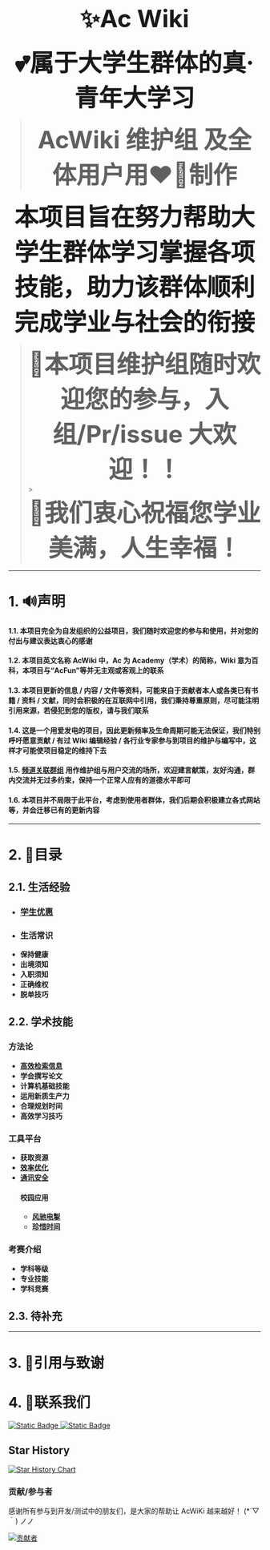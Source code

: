 # <div align='center' ><font size='140'>✨Ac Wiki</font></div>

**<div align='center'> <font size='70'>💕属于大学生群体的真·青年大学习</font></div>**

> **<div align='center' ><font size='50'>AcWiki 维护组 及全体用户用❤️‍🔥制作</font></div>**

**<div align='center' ><font size='50'>本项目旨在努力帮助大学生群体学习掌握各项技能，助力该群体顺利完成学业与社会的衔接</font></div>**

> **<div align='center' ><font size='50'> 🎉本项目维护组随时欢迎您的参与，入组/Pr/issue 大欢迎！！</font></div>**
> **</font></div>** > **<div align='center' ><font size='50'> 🚀我们衷心祝福您学业美满，人生幸福！</font></div>**

---

# 1. 🔊声明

#### 1.1. 本项目完全为自发组织的公益项目，我们随时欢迎您的参与和使用，并对您的付出与建议表达衷心的感谢

#### 1.2. 本项目英文名称 AcWiki 中，Ac 为 Academy（学术）的简称，Wiki 意为百科，本项目与“AcFun”等并无主观或客观上的联系

#### 1.3. 本项目更新的信息 / 内容 / 文件等资料，可能来自于贡献者本人或各类已有书籍 / 资料 / 文献，同时会积极的在互联网中引用，我们秉持尊重原则，尽可能注明引用来源，若侵犯到您的版权，请与我们联系

#### 1.4. 这是一个用爱发电的项目，因此更新频率及生命周期可能无法保证，我们特别呼吁愿意贡献 / 有过 Wiki 编辑经验 / 各行业专家参与到项目的维护与编写中，这样才可能使项目稳定的维持下去

#### 1.5. [频道关联群组](https://t.me/AcFourm) 用作维护组与用户交流的场所，欢迎建言献策，友好沟通，群内交流并无过多约束，保持一个正常人应有的道德水平即可

#### 1.6. 本项目并不局限于此平台，考虑到使用者群体，我们后期会积极建立各式网站等，并会迁移已有的更新内容

---

# 2. 🎯目录

## 2.1. 生活经验

- ### [学生优惠](https://github.com/Ac-Wiki/AcWiKi/blob/main/01-student-discounts/README.md)
- ### 生活常识
- **保持健康**
- **出境须知**
- **入职须知**
- **正确维权**
- **脱单技巧**

## 2.2. 学术技能

### 方法论

- **[高效检索信息](https://github.com/Ac-Wiki/AcWiKi/blob/main/02-search-platforms/README.md)**
- **学会撰写论文**
- **计算机基础技能**
- **运用新质生产力**
- **合理规划时间**
- **高效学习技巧**

### 工具平台

- **获取资源**
- **[效率优化](https://github.com/Ac2xi-Wiki/AcWiKi/blob/main/03-tools/效率软件.md)**
- **[通讯安全](https://github.com/Ac-Wiki/AcWiKi/blob/main/03-tools/Android/加密通讯.md)**
  #### 校园应用
  - **[风驰电掣](https://github.com/Ac-Wiki/AcWiKi/blob/main/03-tools/qi-ji-yin-qiao/campus-running.md)**
  - **[珍惜时间](https://github.com/Ac-Wiki/AcWiKi/blob/main/03-tools/qi-ji-yin-qiao/pointless-courses.md)**

### 考赛介绍

- **学科等级**
- **专业技能**
- **学科竞赛**

## 2.3. 待补充

---

# 3. 📎引用与致谢

# 4. 💁联系我们

<a href="https://t.me/AcWiki">
 <img 
  alt="Static Badge"
  src="https://img.shields.io/badge/Telegram Channel-AcWiKi-blue?style=for-the-badge&logo=telegram&logoColor=white&logoSize=auto&labelColor=purple&color=blue&link=https%3A%2F%2Ft.me%2FAcWiki"
 />
</a>

<a href="https://t.me/AcFourm">
 <img 
  alt="Static Badge"
  src="https://img.shields.io/badge/Telegram Group-AcWiKi-blue?style=for-the-badge&logo=telegram&logoColor=white&logoSize=auto&labelColor=orange&color=blue&link=https%3A%2F%2Ft.me%2FAcWiki"
 />
</a>

## Star History

<a href="https://star-history.com/#Ac-Wiki/AcWiKi&Date">
 <picture>
   <source media="(prefers-color-scheme: dark)" srcset="https://api.star-history.com/svg?repos=Ac-Wiki/AcWiKi&type=Date&theme=dark" />
   <source media="(prefers-color-scheme: light)" srcset="https://api.star-history.com/svg?repos=Ac-Wiki/AcWiKi&type=Date" />
   <img alt="Star History Chart" src="https://api.star-history.com/svg?repos=Ac-Wiki/AcWiKi&type=Date" />
 </picture>
</a>

### 贡献/参与者

感谢所有参与到开发/测试中的朋友们，是大家的帮助让 AcWiKi 越来越好！ (\*´▽｀) ノノ

[![贡献者](https://contributors-img.web.app/image?repo=Ac-Wiki/AcWiKi&max=105&columns=15)](https://github.com/Ac-Wiki/AcWiKi/graphs/contributors)
